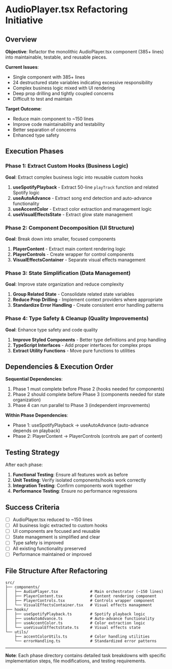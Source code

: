 # AudioPlayer.tsx Refactoring Initiative

## Overview

**Objective**: Refactor the monolithic AudioPlayer.tsx component (385+ lines) into maintainable, testable, and reusable pieces.

**Current Issues**:
- Single component with 385+ lines
- 24 destructured state variables indicating excessive responsibility
- Complex business logic mixed with UI rendering
- Deep prop drilling and tightly coupled concerns
- Difficult to test and maintain

**Target Outcome**:
- Reduce main component to ~150 lines
- Improve code maintainability and testability
- Better separation of concerns
- Enhanced type safety

## Execution Phases

### Phase 1: Extract Custom Hooks (Business Logic)
**Goal**: Extract complex business logic into reusable custom hooks

1. **useSpotifyPlayback** - Extract 50-line `playTrack` function and related Spotify logic
2. **useAutoAdvance** - Extract song end detection and auto-advance functionality
3. **useAccentColor** - Extract color extraction and management logic
4. **useVisualEffectsState** - Extract glow state management

### Phase 2: Component Decomposition (UI Structure)
**Goal**: Break down into smaller, focused components

1. **PlayerContent** - Extract main content rendering logic
2. **PlayerControls** - Create wrapper for control components
3. **VisualEffectsContainer** - Separate visual effects management

### Phase 3: State Simplification (Data Management)
**Goal**: Improve state organization and reduce complexity

1. **Group Related State** - Consolidate related state variables
2. **Reduce Prop Drilling** - Implement context providers where appropriate
3. **Standardize Error Handling** - Create consistent error handling patterns

### Phase 4: Type Safety & Cleanup (Quality Improvements)
**Goal**: Enhance type safety and code quality

1. **Improve Styled Components** - Better type definitions and prop handling
2. **TypeScript Interfaces** - Add proper interfaces for complex props
3. **Extract Utility Functions** - Move pure functions to utilities

## Dependencies & Execution Order

**Sequential Dependencies**:
1. Phase 1 must complete before Phase 2 (hooks needed for components)
2. Phase 2 should complete before Phase 3 (components needed for state organization)
3. Phase 4 can run parallel to Phase 3 (independent improvements)

**Within Phase Dependencies**:
- Phase 1: useSpotifyPlayback → useAutoAdvance (auto-advance depends on playback)
- Phase 2: PlayerContent → PlayerControls (controls are part of content)

## Testing Strategy

After each phase:
1. **Functional Testing**: Ensure all features work as before
2. **Unit Testing**: Verify isolated components/hooks work correctly
3. **Integration Testing**: Confirm components work together
4. **Performance Testing**: Ensure no performance regressions

## Success Criteria

- [ ] AudioPlayer.tsx reduced to ~150 lines
- [ ] All business logic extracted to custom hooks
- [ ] UI components are focused and reusable
- [ ] State management is simplified and clear
- [ ] Type safety is improved
- [ ] All existing functionality preserved
- [ ] Performance maintained or improved

## File Structure After Refactoring

```
src/
├── components/
│   ├── AudioPlayer.tsx              # Main orchestrator (~150 lines)
│   ├── PlayerContent.tsx            # Content rendering component
│   ├── PlayerControls.tsx           # Controls wrapper component
│   └── VisualEffectsContainer.tsx   # Visual effects management
├── hooks/
│   ├── useSpotifyPlayback.ts        # Spotify playback logic
│   ├── useAutoAdvance.ts            # Auto-advance functionality
│   ├── useAccentColor.ts            # Color extraction logic
│   └── useVisualEffectsState.ts     # Visual effects state
└── utils/
    ├── accentColorUtils.ts          # Color handling utilities
    └── errorHandling.ts             # Standardized error patterns
```

---

**Note**: Each phase directory contains detailed task breakdowns with specific implementation steps, file modifications, and testing requirements.